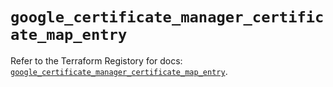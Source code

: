 # `google_certificate_manager_certificate_map_entry`

Refer to the Terraform Registory for docs: [`google_certificate_manager_certificate_map_entry`](https://registry.terraform.io/providers/hashicorp/google-beta/4.63.0/docs/resources/google_certificate_manager_certificate_map_entry).
